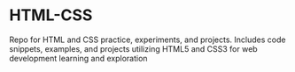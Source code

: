# HTML-CSS
Repo for HTML and CSS practice, experiments, and projects. Includes code snippets, examples, and projects utilizing HTML5 and CSS3 for web development learning and exploration
